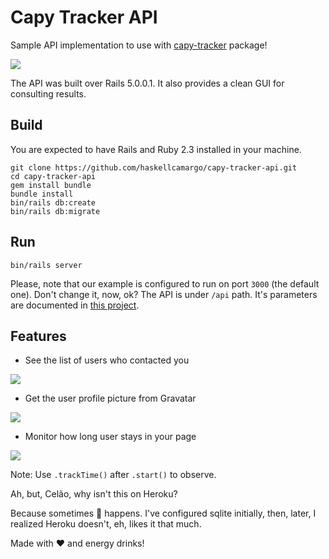 # Capy Tracker API

Sample API implementation to use with [capy-tracker](https://www.npmjs.com/package/capy-tracker) package!

![](http://i.imgur.com/DiDrJyp.png)

The API was built over Rails 5.0.0.1. It also provides a clean GUI for consulting results.

## Build

You are expected to have Rails and Ruby 2.3 installed in your machine.

```
git clone https://github.com/haskellcamargo/capy-tracker-api.git
cd capy-tracker-api
gem install bundle
bundle install
bin/rails db:create
bin/rails db:migrate
```

## Run

```
bin/rails server
```

Please, note that our example is configured to run on port `3000` (the default one). Don't change it, now, ok?
The API is under `/api` path. It's parameters are documented in [this project](https://github.com/haskellcamargo/capy-tracker).

## Features

- See the list of users who contacted you

![](http://i.imgur.com/4G5AiIX.png)

- Get the user profile picture from Gravatar

![](http://i.imgur.com/JcQMFkY.png)

- Monitor how long user stays in your page

![](http://i.imgur.com/LabAzp4.png)

Note: Use `.trackTime()` after `.start()` to observe.

Ah, but, Celão, why isn't this on Heroku?

Because sometimes :poop: happens. I've configured sqlite initially, then, later, I realized Heroku doesn't, eh, likes it that much.

Made with :heart: and energy drinks!
